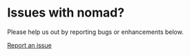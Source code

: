 # Issues with nomad?
Please help us out by reporting bugs or enhancements below.

[Report an issue](https://github.com/nomad-eng/issues/issues/new/choose)
